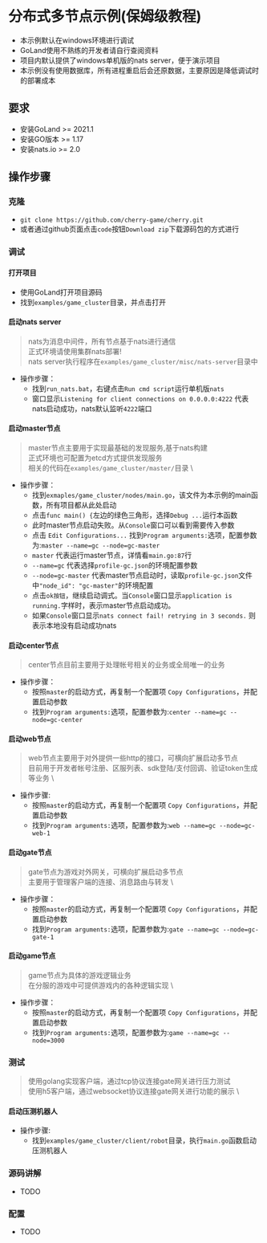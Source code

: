 # 分布式多节点示例(保姆级教程)

- 本示例默认在windows环境进行调试
- GoLand使用不熟练的开发者请自行查阅资料
- 项目内默认提供了windows单机版的nats server，便于演示项目
- 本示例没有使用数据库，所有进程重启后会还原数据，主要原因是降低调试时的部署成本

## 要求

- 安装GoLand >= 2021.1
- 安装GO版本 >= 1.17
- 安装nats.io >= 2.0

## 操作步骤

### 克隆

- `git clone https://github.com/cherry-game/cherry.git`
- 或者通过github页面点击`code`按钮`Download zip`下载源码包的方式进行

### 调试

#### 打开项目

- 使用GoLand打开项目源码
- 找到`examples/game_cluster`目录，并点击打开

#### 启动nats server

> nats为消息中间件，所有节点基于nats进行通信 \
> 正式环境请使用集群nats部署! \
> nats server执行程序在`examples/game_cluster/misc/nats-server`目录中

- 操作步骤：
    - 找到`run_nats.bat`，右键点击`Run cmd script`运行单机版`nats`
    - 窗口显示`Listening for client connections on 0.0.0.0:4222` 代表nats启动成功，nats默认监听`4222`端口

#### 启动master节点

> master节点主要用于实现最基础的发现服务,基于nats构建 \
> 正式环境也可配置为etcd方式提供发现服务 \
> 相关的代码在`examples/game_cluster/master/`目录 \

- 操作步骤：
    - 找到`exmaples/game_cluster/nodes/main.go`，该文件为本示例的main函数，所有项目都从此处启动
    - 点击`func main() {`左边的绿色三角形，选择`Debug ...`运行本函数
    - 此时master节点启动失败。从`Console`窗口可以看到需要传入参数
    - 点击 `Edit Configurations...` 找到`Program arguments:`选项，配置参数为:`master --name=gc --node=gc-master`
    - `master` 代表运行master节点，详情看`main.go:87`行
    - `--name=gc` 代表选择`profile-gc.json`的环境配置参数
    - `--node=gc-master` 代表master节点启动时，读取`profile-gc.json`文件中`"node_id": "gc-master"`的环境配置
    - 点击`ok按钮`，继续启动调式。当`Console`窗口显示`application is running.`字样时，表示master节点启动成功。
    - 如果`Console`窗口显示`nats connect fail! retrying in 3 seconds.` 则表示本地没有启动成功nats

#### 启动center节点

> center节点目前主要用于处理帐号相关的业务或全局唯一的业务

- 操作步骤：
    - 按照`master`的启动方式，再复制一个配置项 `Copy Configurations`，并配置启动参数
    - 找到`Program arguments:`选项，配置参数为:`center --name=gc --node=gc-center`

#### 启动web节点

> web节点主要用于对外提供一些http的接口，可横向扩展启动多节点 \
> 目前用于开发者帐号注册、区服列表、sdk登陆/支付回调、验证token生成等业务 \

- 操作步骤:
    - 按照`master`的启动方式，再复制一个配置项 `Copy Configurations`，并配置启动参数
    - 找到`Program arguments:`选项，配置参数为:`web --name=gc --node=gc-web-1`

#### 启动gate节点

> gate节点为游戏对外网关，可横向扩展启动多节点 \
> 主要用于管理客户端的连接、消息路由与转发 \

- 操作步骤：
    - 按照`master`的启动方式，再复制一个配置项 `Copy Configurations`，并配置启动参数
    - 找到`Program arguments:`选项，配置参数为:`gate --name=gc --node=gc-gate-1`

#### 启动game节点

> game节点为具体的游戏逻辑业务 \
> 在分服的游戏中可提供游戏内的各种逻辑实现 \

- 操作步骤：
    - 按照`master`的启动方式，再复制一个配置项 `Copy Configurations`，并配置启动参数
    - 找到`Program arguments:`选项，配置参数为:`game --name=gc --node=3000`

### 测试

> 使用golang实现客户端，通过tcp协议连接gate网关进行压力测试 \
> 使用h5客户端，通过websocket协议连接gate网关进行功能的展示 \

#### 启动压测机器人

- 操作步骤:
    - 找到`examples/game_cluster/client/robot`目录，执行`main.go`函数启动压测机器人

### 源码讲解

- TODO

### 配置

- TODO

